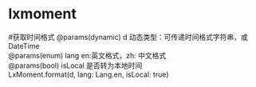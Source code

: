 # lxmoment

#获取时间格式 
@params(dynamic) d        动态类型：可传递时间格式字符串，或 DateTime  
@params(enum) lang        en:英文格式，zh: 中文格式  
@params(bool) isLocal     是否转为本地时间    
    LxMoment.format(d, lang: Lang.en, isLocal: true)
